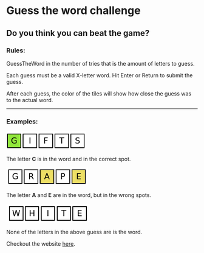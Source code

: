 # Guess the word challenge

## Do you think you can beat the game?

### Rules:
GuessTheWord in the number of tries that is the amount of letters to guess.

Each guess must be a valid X-letter word. Hit Enter or Return to submit the guess.

After each guess, the color of the tiles will show how close the guess was to the actual word.

---

### Examples:

![guess match example](src/pages/img/gifts.png)

The letter **C** is in the word and in the correct spot.

![guess match example](src/pages/img/contain-match.png)

The letter <strong>A</strong> and <strong>E</strong> are in the word, but in the wrong spots.

![no guess match example](src/pages/img/none-match.png)

None of the letters in the above guess are is the word.

Checkout the website [here]().